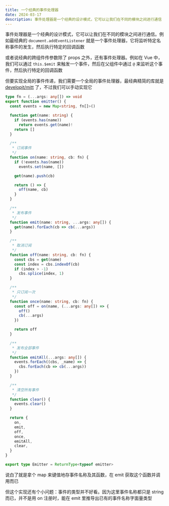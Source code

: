 ```yaml
---
title: 一个经典的事件处理器
date: 2024-03-17
description: 事件处理器是一个经典的设计模式，它可以让我们在不同的模块之间进行通信
---
```


事件处理器是一个经典的设计模式，它可以让我们在不同的模块之间进行通信。例如最经典的 `document.addEventListener` 就是一个事件处理器，它将监听特定名称事件的发生，然后执行特定的回调函数

或者说经典的跨组件传参数除了 props 之外，还有事件处理器。例如在 Vue 中，我们可以通过 `this.$emit` 来触发一个事件，然后在父组件中通过 `@` 来监听这个事件，然后执行特定的回调函数

但要实现全局的事件传递，我们需要一个全局的事件处理器，最经典精简的库就是 [developit/mitt] 了，不过我们可以手动实现它

```ts
type fn = (...args: any[]) => void
export function emitter() {
  const events = new Map<string, fn[]>()

  function get(name: string) {
    if (events.has(name))
      return events.get(name)!
    return []
  }

  /**
   * 订阅事件
   */
  function on(name: string, cb: fn) {
    if (!events.has(name))
      events.set(name, [])

    get(name).push(cb)

    return () => {
      off(name, cb)
    }
  }

  /**
   * 发布事件
   */
  function emit(name: string, ...args: any[]) {
    get(name).forEach(cb => cb(...args))
  }

  /**
   * 取消订阅
   */
  function off(name: string, cb: fn) {
    const cbs = get(name)
    const index = cbs.indexOf(cb)
    if (index > -1)
      cbs.splice(index, 1)
  }

  /**
   * 只订阅一次
   */
  function once(name: string, cb: fn) {
    const off = on(name, (...args: any[]) => {
      off()
      cb(...args)
    })

    return off
  }

  /**
   * 发布全部事件
   */
  function emitAll(...args: any[]) {
    events.forEach((cbs, _name) => {
      cbs.forEach(cb => cb(...args))
    })
  }

  /**
   * 清空所有事件
   */
  function clear() {
    events.clear()
  }

  return {
    on,
    emit,
    off,
    once,
    emitAll,
    clear,
  }
}

export type Emitter = ReturnType<typeof emitter>
```

说白了就是拿个 map 来键值地存事件名称及其函数，在 emit 获取这个函数并调用而已

但这个实现还有个小问题：事件的类型并不好看。因为这里事件名称都只是 string 而已，并不是用 on 注册时，能在 emit 里推导出已有的事件名称字面量类型

[developit/mitt]: https://github.com/developit/mitt/tree/main

